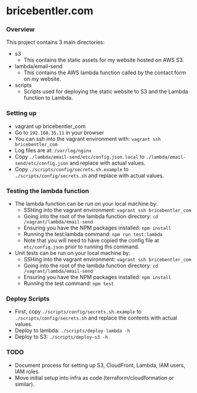 # bricebentler.com

### Overview

This project contains 3 main directories:

* s3
    * This contains the static assets for my website hosted on AWS S3.
* lambda/email-send
    * This contains the AWS lambda function called by the contact form on my website.
* scripts
    * Scripts used for deploying the static website to S3 and the Lambda function to Lambda.

### Setting up

* vagrant up bricebentler_com
* Go to `192.168.35.11` in your browser
* You can ssh into the vagrant environment with: `vagrant ssh bricebentler_com`
* Log files are at: `/var/log/nginx`
* Copy `./lambda/email-send/etc/config.json.local` to `./lambda/email-send/etc/config.json` and replace with actual values.
* Copy `./scripts/config/secrets.sh.example` to `./scripts/config/secrets.sh` and replace with actual values.

### Testing the lambda function

* The lambda function can be run on your local machine by:
    * SSHing into the vagrant environment: `vagrant ssh bricebentler_com`
    * Going into the root of the lambda function directory: `cd /vagrant/lambda/email-send`
    * Ensuring you have the NPM packages installed: `npm install`
    * Running the test:lambda command: `npm run test:lambda`
    * Note that you will need to have copied the config file at `etc/config.json` prior to running ths command.
* Unit tests can be run on your local machine by:
    * SSHing into the vagrant environment: `vagrant ssh bricebentler_com`
    * Going into the root of the lambda function directory: `cd /vagrant/lambda/email-send`
    * Ensuring you have the NPM packages installed: `npm install`
    * Running the test command: `npm test`

### Deploy Scripts

* First, copy `./scripts/config/secrets.sh.example` to `./scripts/config/secrets.sh` and replace the contents with actual values.
* Deploy to lambda: `./scripts/deploy-lambda -h`
* Deploy to S3: `./scripts/deploy-s3 -h`

### TODO

* Document process for setting up S3, CloudFront, Lambda, IAM users, IAM roles.
* Move initial setup into infra as code (terraform/cloudformation or similar).
